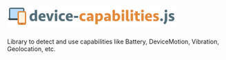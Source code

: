 # ![device-capabilitie logo](https://raw.githubusercontent.com/adireddy/device-capabilities/master/logo.png)
Library to detect and use capabilities like Battery, DeviceMotion, Vibration, Geolocation, etc.
